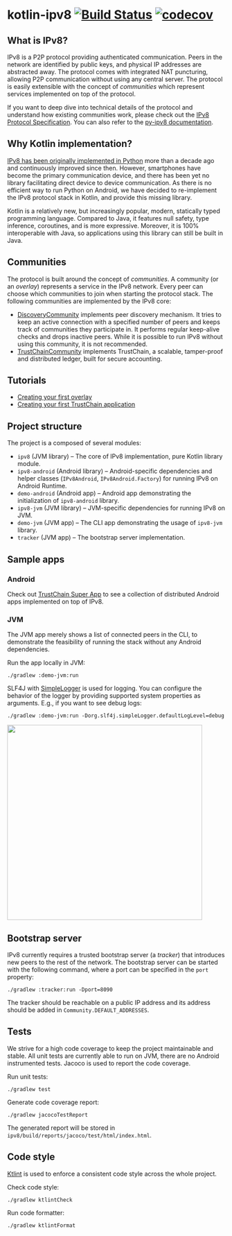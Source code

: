 # kotlin-ipv8 [![Build Status](https://github.com/Tribler/kotlin-ipv8/workflows/build/badge.svg)](https://github.com/MattSkala/kotlin-ipv8/actions) [![codecov](https://codecov.io/gh/Tribler/kotlin-ipv8/branch/master/graph/badge.svg)](https://codecov.io/gh/Tribler/kotlin-ipv8)

## What is IPv8?

IPv8 is a P2P protocol providing authenticated communication. Peers in the network are identified by public keys, and physical IP addresses are abstracted away. The protocol comes with integrated NAT puncturing, allowing P2P communication without using any central server. The protocol is easily extensible with the concept of *communities* which represent services implemented on top of the protocol.

If you want to deep dive into technical details of the protocol and understand how existing communities work, please check out the [IPv8 Protocol Specification](doc/INDEX.md). You can also refer to the [py-ipv8 documentation](https://py-ipv8.readthedocs.io/en/latest/).

## Why Kotlin implementation?

[IPv8 has been originally implemented in Python](https://github.com/Tribler/py-ipv8) more than a decade ago and continuously improved since then. However, smartphones have become the primary communication device, and there has been yet no library facilitating direct device to device communication. As there is no efficient way to run Python on Android, we have decided to re-implement the IPv8 protocol stack in Kotlin, and provide this missing library.

Kotlin is a relatively new, but increasingly popular, modern, statically typed programming language. Compared to Java, it features null safety, type inference, coroutines, and is more expressive. Moreover, it is 100% interoperable with Java, so applications using this library can still be built in Java.

## Communities

The protocol is built around the concept of *communities*. A community (or an *overlay*) represents a service in the IPv8 network. Every peer can choose which communities to join when starting the protocol stack. The following communities are implemented by the IPv8 core:

- [DiscoveryCommunity](doc/DiscoveryCommunity.md) implements peer discovery mechanism. It tries to keep an active connection with a specified number of peers and keeps track of communities they participate in. It performs regular keep-alive checks and drops inactive peers. While it is possible to run IPv8 without using this community, it is not recommended.
- [TrustChainCommunity](doc/TrustChainCommunity.md) implements TrustChain, a scalable, tamper-proof and distributed ledger, built for secure accounting.

## Tutorials

- [Creating your first overlay](doc/OverlayTutorial.md)
- [Creating your first TrustChain application](doc/TrustChainTutorial.md)

## Project structure

The project is a composed of several modules:

- `ipv8` (JVM library) – The core of IPv8 implementation, pure Kotlin library module.
- `ipv8-android` (Android library) – Android-specific dependencies and helper classes (`IPv8Android`, `IPv8Android.Factory`) for running IPv8 on Android Runtime.
- `demo-android` (Android app) – Android app demonstrating the initialization of `ipv8-android` library.
- `ipv8-jvm` (JVM library) – JVM-specific dependencies for running IPv8 on JVM.
- `demo-jvm` (JVM app) – The CLI app demonstrating the usage of `ipv8-jvm` library.
- `tracker` (JVM app) – The bootstrap server implementation.

## Sample apps

### Android

Check out [TrustChain Super App](https://github.com/Tribler/trustchain-superapp) to see a collection of distributed Android apps implemented on top of IPv8.

### JVM

The JVM app merely shows a list of connected peers in the CLI, to demonstrate the feasibility of running the stack without any Android dependencies.

Run the app locally in JVM:
```
./gradlew :demo-jvm:run
```

SLF4J with [SimpleLogger](http://www.slf4j.org/api/org/slf4j/impl/SimpleLogger.html) is used for logging. You can configure the behavior of the logger by providing supported system properties as arguments. E.g., if you want to see debug logs:
```
./gradlew :demo-jvm:run -Dorg.slf4j.simpleLogger.defaultLogLevel=debug
```

<img src="https://raw.githubusercontent.com/Tribler/kotlin-ipv8/master/doc/demo-jvm.png" width="450">

## Bootstrap server

IPv8 currently requires a trusted bootstrap server (a *tracker*) that introduces new peers to the rest of the network. The bootstrap server can be started with the following command, where a port can be specified in the `port` property:

```
./gradlew :tracker:run -Dport=8090
```

The tracker should be reachable on a public IP address and its address should be added in `Community.DEFAULT_ADDRESSES`.

## Tests

We strive for a high code coverage to keep the project maintainable and stable. All unit tests are currently able to run on JVM, there are no Android instrumented tests. Jacoco is used to report the  code coverage.

Run unit tests:
```
./gradlew test
```

Generate code coverage report:
```
./gradlew jacocoTestReport
```

The generated report will be stored in `ipv8/build/reports/jacoco/test/html/index.html`.

## Code style

[Ktlint](https://ktlint.github.io/) is used to enforce a consistent code style across the whole project.

Check code style:
```
./gradlew ktlintCheck
```

Run code formatter:
```
./gradlew ktlintFormat
```
